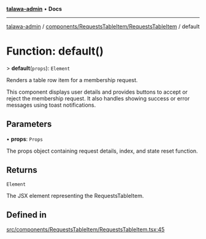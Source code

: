 [**talawa-admin**](../../../../README.md) • **Docs**

***

[talawa-admin](../../../../modules.md) / [components/RequestsTableItem/RequestsTableItem](../README.md) / default

# Function: default()

\> **default**(`props`): `Element`

Renders a table row item for a membership request.

This component displays user details and provides buttons to accept or reject
the membership request. It also handles showing success or error messages using
toast notifications.

## Parameters

• **props**: `Props`

The props object containing request details, index, and state reset function.

## Returns

`Element`

The JSX element representing the RequestsTableItem.

## Defined in

[src/components/RequestsTableItem/RequestsTableItem.tsx:45](https://github.com/PalisadoesFoundation/talawa-admin/blob/9dd5d7fd647f8a7c9e1c1e14bf645b71b32c51c2/src/components/RequestsTableItem/RequestsTableItem.tsx#L45)
